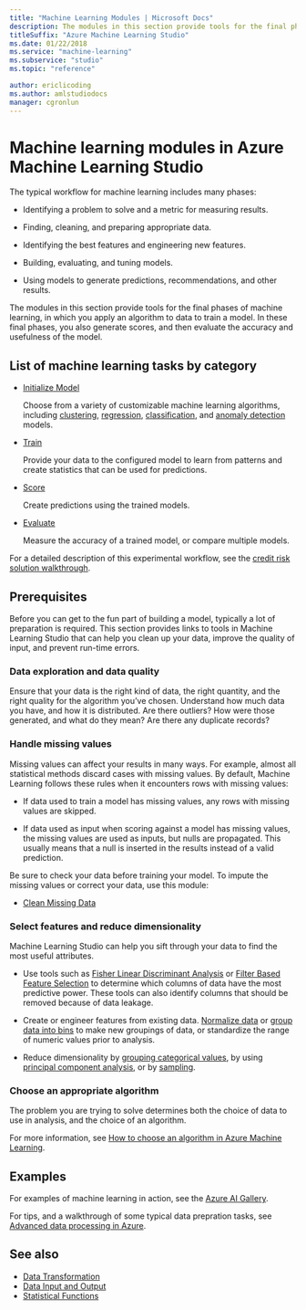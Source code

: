 ```yaml
---
title: "Machine Learning Modules | Microsoft Docs"
description: The modules in this section provide tools for the final phases of machine learning.
titleSuffix: "Azure Machine Learning Studio"
ms.date: 01/22/2018
ms.service: "machine-learning"
ms.subservice: "studio"
ms.topic: "reference"

author: ericlicoding
ms.author: amlstudiodocs
manager: cgronlun
---
```

# Machine learning modules in Azure Machine Learning Studio

The typical workflow for machine learning includes many phases:  
  
-   Identifying a problem to solve and a metric for measuring results.  
  
-   Finding, cleaning, and preparing appropriate data.  
  
-   Identifying the best features and engineering new features.  
  
-   Building, evaluating, and tuning models.  
  
-   Using models to generate predictions, recommendations, and other results.  
  
The modules in this section provide tools for the final phases of machine learning, in which you apply an algorithm to data to train a model. In these final phases, you also generate scores, and then evaluate the accuracy and usefulness of the model.  

## List of machine learning tasks by category

-   [Initialize Model](machine-learning-initialize-model.md)

    Choose from a variety of customizable machine learning algorithms, including [clustering](machine-learning-initialize-model-clustering.md), [regression](machine-learning-evaluate.md), [classification](machine-learning-evaluate.md), and  [anomaly detection](anomaly-detection.md) models.  
  
-   [Train](machine-learning-train.md)

    Provide your data to the configured model to  learn from patterns and create statistics that can be used for predictions.  
  
-   [Score](machine-learning-score.md)

    Create predictions using the trained models.  
  
-   [Evaluate](machine-learning-evaluate.md)

    Measure the accuracy of a trained model, or compare multiple models.  

For a detailed description of this experimental workflow, see the [credit risk solution walkthrough](http://azure.microsoft.com/documentation/articles/machine-learning-walkthrough-develop-predictive-solution/).  

## Prerequisites

Before you can get to the fun part of building a model, typically a lot of preparation is required. This section provides links to tools in Machine Learning Studio that can help you clean up your data, improve the quality of input, and prevent run-time errors.

### Data exploration and data quality

Ensure that your data is the right kind of data, the right quantity, and the right quality for the algorithm you’ve chosen. Understand how much data you have, and how it is distributed. Are there outliers? How were those generated, and what do they mean? Are there any duplicate records?  

### Handle missing values

Missing values can affect your results in many ways. For example, almost all statistical methods discard cases with missing values. By default, Machine Learning follows these rules when it encounters rows with missing values:

+ If data used to train a model has missing values, any rows with missing values are skipped.

+ If data used as input when scoring against a model has missing values, the missing values are used as inputs, but nulls are propagated. This usually means that a null is inserted in the results instead of a valid prediction.

Be sure to check your data before training your model. To impute the missing values or correct your data, use this module:

+ [Clean Missing Data](clean-missing-data.md) 

### Select features and reduce dimensionality

Machine Learning Studio can help you sift through your data to find the most useful attributes.  
  
-   Use tools such as [Fisher Linear Discriminant Analysis](fisher-linear-discriminant-analysis.md) or [Filter Based Feature Selection](filter-based-feature-selection.md) to determine which columns of data have the most predictive power. These tools can also identify columns that should be removed because of data leakage.  
  
-   Create or engineer features from existing data. [Normalize data](normalize-data.md) or [group data into bins](group-data-into-bins.md) to make new groupings of data, or standardize the range of numeric values prior to analysis.  
  
-   Reduce dimensionality by [grouping categorical values](group-categorical-values.md), by using [principal component analysis](principal-component-analysis.md), or by [sampling](partition-and-sample.md).  
  

### Choose an appropriate algorithm

The problem you are trying to solve determines both the choice of data to use in analysis, and the choice of an algorithm.  

For more information, see [How to choose an algorithm in Azure Machine Learning](http://azure.microsoft.com/documentation/articles/machine-learning-algorithm-choice/).  

## Examples

For examples of machine learning in action, see the [Azure AI Gallery](http://azure.microsoft.com/documentation/services/machine-learning/models/).

For tips, and a walkthrough of some typical data prepration tasks, see [Advanced data processing in Azure](http://azure.microsoft.com/documentation/articles/machine-learning-data-science-advanced-data-processing/).


## See also  
- [Data Transformation](data-transformation.md)   
- [Data Input and Output](data-input-and-output.md)   
- [Statistical Functions](statistical-functions.md)
